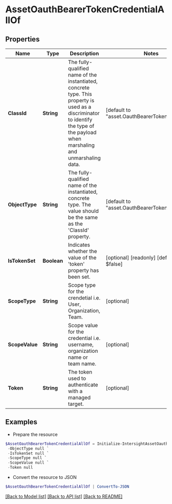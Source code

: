 # AssetOauthBearerTokenCredentialAllOf
## Properties

Name | Type | Description | Notes
------------ | ------------- | ------------- | -------------
**ClassId** | **String** | The fully-qualified name of the instantiated, concrete type. This property is used as a discriminator to identify the type of the payload when marshaling and unmarshaling data. | [default to "asset.OauthBearerTokenCredential"]
**ObjectType** | **String** | The fully-qualified name of the instantiated, concrete type. The value should be the same as the &#39;ClassId&#39; property. | [default to "asset.OauthBearerTokenCredential"]
**IsTokenSet** | **Boolean** | Indicates whether the value of the &#39;token&#39; property has been set. | [optional] [readonly] [default to $false]
**ScopeType** | **String** | Scope type for the crendetial i.e. User, Organization, Team. | [optional] 
**ScopeValue** | **String** | Scope value for the credential i.e. username, organization name or team name. | [optional] 
**Token** | **String** | The token used to authenticate with a managed target. | [optional] 

## Examples

- Prepare the resource
```powershell
$AssetOauthBearerTokenCredentialAllOf = Initialize-IntersightAssetOauthBearerTokenCredentialAllOf  -ClassId null `
 -ObjectType null `
 -IsTokenSet null `
 -ScopeType null `
 -ScopeValue null `
 -Token null
```

- Convert the resource to JSON
```powershell
$AssetOauthBearerTokenCredentialAllOf | ConvertTo-JSON
```

[[Back to Model list]](../README.md#documentation-for-models) [[Back to API list]](../README.md#documentation-for-api-endpoints) [[Back to README]](../README.md)

